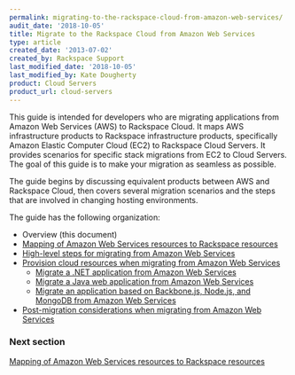 ```yaml
---
permalink: migrating-to-the-rackspace-cloud-from-amazon-web-services/
audit_date: '2018-10-05'
title: Migrate to the Rackspace Cloud from Amazon Web Services
type: article
created_date: '2013-07-02'
created_by: Rackspace Support
last_modified_date: '2018-10-05'
last_modified_by: Kate Dougherty
product: Cloud Servers
product_url: cloud-servers
---
```


This guide is intended for developers who are migrating applications
from Amazon Web Services (AWS) to Rackspace Cloud. It maps AWS
infrastructure products to Rackspace infrastructure products,
specifically Amazon Elastic Computer Cloud (EC2) to Rackspace Cloud
Servers. It provides scenarios for specific stack migrations from
EC2 to Cloud Servers. The goal of this guide is to make your migration
as seamless as possible.

The guide begins by discussing equivalent products between AWS and
Rackspace Cloud, then covers several migration scenarios and the steps
that are involved in changing hosting environments.

The guide has the following organization:

- Overview (this document)
- [Mapping of Amazon Web Services resources to Rackspace resources](/how-to/mapping-of-amazon-web-services-resources-to-rackspace-resources)
- [High-level steps for migrating from Amazon Web Services](/how-to/high-level-steps-for-migrating-from-amazon-web-services)
- [Provision cloud resources when migrating from Amazon Web Services](/how-to/provisioning-cloud-resources-when-migrating-from-amazon-web-services)
  - [Migrate a .NET application from Amazon Web Services](/how-to/migrating-a-net-application-from-amazon-web-services)
  - [Migrate a Java web application from Amazon Web Services](/how-to/migrating-a-java-web-application-from-amazon-web-services)
  - [Migrate an application based on Backbone.js, Node.js, and MongoDB from Amazon Web Services](/how-to/migrating-an-application-based-on-backbonejs-nodejs-and-mongodb-from-amazon-web-services)
- [Post-migration considerations when migrating from Amazon Web Services](/how-to/post-migration-considerations-when-migrating-from-amazon-web-services)

### Next section

[Mapping of Amazon Web Services resources to Rackspace resources](/how-to/mapping-of-amazon-web-services-resources-to-rackspace-resources)
